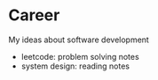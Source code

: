 # Career
My ideas about software development

- leetcode: problem solving notes
- system design: reading notes 